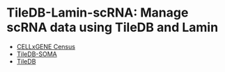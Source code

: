 # TileDB-Lamin-scRNA: Manage scRNA data using TileDB and Lamin

- [CELLxGENE Census](https://chanzuckerberg.github.io/cellxgene-census/)
- [TileDB-SOMA](https://github.com/single-cell-data/TileDB-SOMA)
- [TileDB](https://github.com/TileDB-Inc/TileDB-Py)
